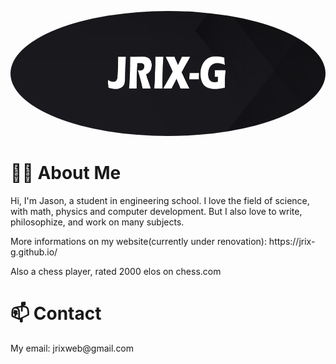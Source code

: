 <p align="center">
  <img
    src="/banner6.png"
    alt="Alt text"
    title="Optional title"
    height="200"
    width="100%"
    style="border-radius: 50%"
  >
</p>

<h1>🧙‍♂️ About Me </h1>
<p>Hi, I'm Jason, a student in engineering school. I love the field of science, with math, physics and computer development. But I also love to write, philosophize, and work on many subjects.</p>
<p>More informations on my website(currently under renovation): https://jrix-g.github.io/</p>
<p>Also a chess player, rated 2000 elos on chess.com</p>



<h1>📫 Contact </h1>
<p>My email: jrixweb@gmail.com</p>
